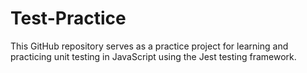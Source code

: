 # Test-Practice
This GitHub repository serves as a practice project for learning and practicing unit testing in JavaScript using the Jest testing framework. 
